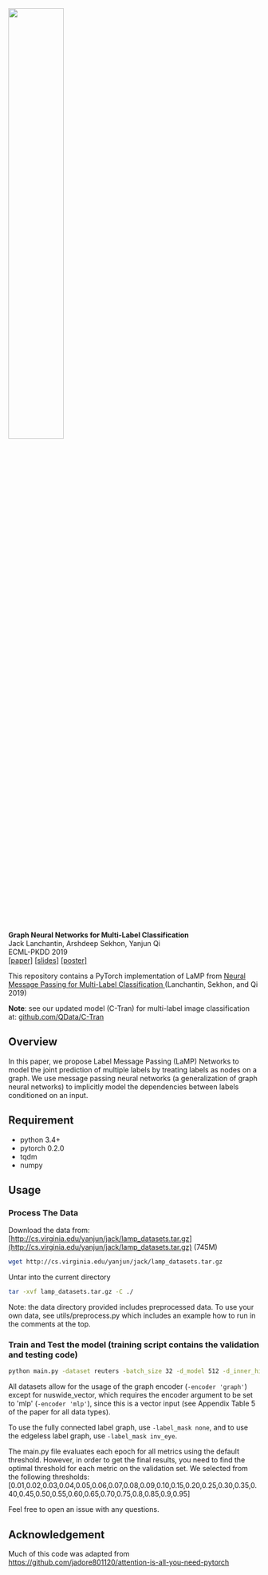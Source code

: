 <img src="LaMP.png" width="47%" height="47%">

**Graph Neural Networks for Multi-Label Classification**<br/>
Jack Lanchantin, Arshdeep Sekhon, Yanjun Qi<br/>
ECML-PKDD 2019<br/>
[[paper]](https://arxiv.org/abs/1904.08049)
[[slides]](https://www.cs.virginia.edu/~jjl5sw/documents/LaMP_slides.pdf)
[[poster]](https://www.cs.virginia.edu/~jjl5sw/documents/LaMP_poster.pdf)

This repository contains a PyTorch implementation of LaMP from [Neural Message Passing for Multi-Label Classification
](https://arxiv.org/abs/1904.08049) (Lanchantin, Sekhon, and Qi 2019)

**Note**: see our updated model (C-Tran) for multi-label image classification at: [github.com/QData/C-Tran](https://github.com/QData/C-Tran)

## Overview
In this paper, we propose Label Message Passing (LaMP) Networks to model the joint
prediction of multiple labels by treating labels as nodes on a graph. 
We use message passing neural networks (a generalization of graph neural networks) to implicitly model
the dependencies between labels conditioned on an input. 

## Requirement
- python 3.4+
- pytorch 0.2.0
- tqdm
- numpy


## Usage

### Process The Data
Download the data from: [http://cs.virginia.edu/yanjun/jack/lamp_datasets.tar.gz](http://cs.virginia.edu/yanjun/jack/lamp_datasets.tar.gz) (745M)
```bash
wget http://cs.virginia.edu/yanjun/jack/lamp_datasets.tar.gz
```

Untar into the current directory
```bash
tar -xvf lamp_datasets.tar.gz -C ./
```

<!--
### 1) Preprocess the data for a specific dataset
```bash
python preprocess.py -train_src data/reuters/train_inputs.txt -train_tgt data/reuters/train_labels.txt -valid_src data/reuters/valid_inputs.txt -valid_tgt data/reuters/valid_labels.txt -test_src data/reuters/test_inputs.txt -test_tgt data/reuters/test_labels.txt -save_data data/reuters/train_valid_test.pt -max_seq_len 300
```
-->

Note: the data directory provided includes preprocessed data. To use your own data, see utils/preprocess.py which includes an example how to run in the comments at the top.

### Train and Test the model (training script contains the validation and testing code)
```bash
python main.py -dataset reuters -batch_size 32 -d_model 512 -d_inner_hid 512 -n_layers_enc 2 -n_layers_dec 2 -n_head 4 -epoch 50 -dropout 0.2 -dec_dropout 0.2 -lr 0.0002 -encoder 'graph' -decoder 'graph' -label_mask 'prior'
```

All datasets allow for the usage of the graph encoder (`-encoder 'graph'`) except for nuswide_vector, which requires the encoder argument to be set to 'mlp' (`-encoder 'mlp'`), since this is a vector input (see Appendix Table 5 of the paper for all data types). 

To use the fully connected label graph, use `-label_mask none`, and to use the edgeless label graph, use `-label_mask inv_eye`.

The main.py file evaluates each epoch for all metrics using the default threshold. However, in order to get the final results, you need to find the optimal threshold for each metric on the validation set. We selected from the following thresholds:
[0.01,0.02,0.03,0.04,0.05,0.06,0.07,0.08,0.09,0.10,0.15,0.20,0.25,0.30,0.35,0.40,0.45,0.50,0.55,0.60,0.65,0.70,0.75,0.8,0.85,0.9,0.95]

Feel free to open an issue with any questions.

## Acknowledgement
Much of this code was adapted from https://github.com/jadore801120/attention-is-all-you-need-pytorch
